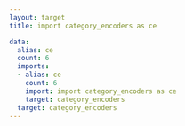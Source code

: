 ```yaml
---
layout: target
title: import category_encoders as ce

data:
  alias: ce
  count: 6
  imports:
  - alias: ce
    count: 6
    import: import category_encoders as ce
    target: category_encoders
  target: category_encoders
---
```


